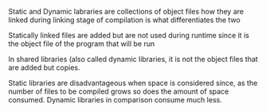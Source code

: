 Static and Dynamic labraries are collections of object files
how they are linked during linking stage of compilation is what differentiates
the two

Statically linked files are added but are not used during runtime since it is
the object file of the program that will be run

In shared libraries (also called dynamic libraries, it is not the object files
that are added but copies.

Static libraries are disadvantageous when space is considered since, as the number of files to be compiled grows so does the amount of space consumed. Dynamic libraries in comparison consume much less.
